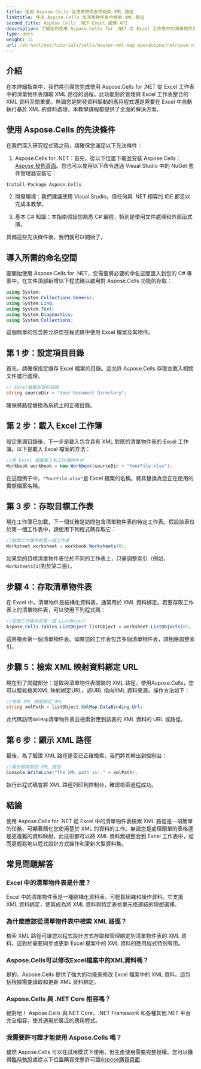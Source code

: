 ```yaml
---
title: 使用 Aspose.Cells 從清單物件表中檢索 XML 路徑
linktitle: 使用 Aspose.Cells 從清單物件表中檢索 XML 路徑
second_title: Aspose.Cells .NET Excel 處理 API
description: 了解如何使用 Aspose.Cells for .NET 從 Excel 工作表中的清單物件表檢索 XML 路徑。這份綜合指南涵蓋了每一個步驟。
type: docs
weight: 11
url: /zh-hant/net/tutorials/cells/master-xml-map-operations/retrieve-xml-path-from-list-object-table/
---
```

## 介紹

在本詳細指南中，我們將引導您完成使用 Aspose.Cells for .NET 從 Excel 工作表中的清單物件表擷取 XML 路徑的過程。此功能對於管理與 Excel 工作表整合的 XML 資料至關重要。無論您是開發資料驅動的應用程式還是需要在 Excel 中自動執行基於 XML 的資料處理，本教學課程都提供了全面的解決方案。

## 使用 Aspose.Cells 的先決條件

在我們深入研究程式碼之前，請確保您滿足以下先決條件：

1. Aspose.Cells for .NET：首先，從以下位置下載並安裝 Aspose.Cells：[Aspose 發佈頁面](https://releases.aspose.com/cells/net/)。您也可以使用以下命令透過 Visual Studio 中的 NuGet 套件管理器安裝它：
```bash
Install-Package Aspose.Cells
```

2. 開發環境：我們建議使用 Visual Studio，但任何與 .NET 相容的 IDE 都足以完成本教學。

3. 基本 C# 知識：本指南假設您熟悉 C# 編程，特別是使用文件處理和外部函式庫。

具備這些先決條件後，我們就可以開始了。

## 導入所需的命名空間

要開始使用 Aspose.Cells for .NET，您需要將必要的命名空間匯入到您的 C# 專案中。在文件頂部新增以下程式碼以啟用對 Aspose.Cells 功能的存取：

```csharp
using System;
using System.Collections.Generic;
using System.Linq;
using System.Text;
using System.Diagnostics;
using System.Collections;
```

這個簡單的包含將允許您在程式碼中使用 Excel 檔案及其物件。

## 第 1 步：設定項目目錄

首先，請確保指定儲存 Excel 檔案的目錄。這允許 Aspose.Cells 存取並載入相關文件進行處理。

```csharp
// Excel檔案存放的目錄
string sourceDir = "Your Document Directory";
```

確保將路徑替換為系統上的正確目錄。

## 第 2 步：載入 Excel 工作簿

設定來源目錄後，下一步是載入包含具有 XML 對應的清單物件表的 Excel 工作簿。以下是載入 Excel 檔案的方法：

```csharp
//將 Excel 檔案載入到工作簿物件中
Workbook workbook = new Workbook(sourceDir + "YourFile.xlsx");
```

在這個例子中，`"YourFile.xlsx"`是 Excel 檔案的名稱。將其替換為您正在使用的實際檔案名稱。

## 第 3 步：存取目標工作表

現在工作簿已加載，下一個任務是訪問包含清單物件表的特定工作表。假設該表位於第一個工作表中，請使用下列程式碼存取它：

```csharp
//訪問工作簿中的第一個工作表
Worksheet worksheet = workbook.Worksheets[0];
```

如果您的目標清單物件表位於不同的工作表上，只需調整索引（例如，`Worksheets[1]`對於第二張）。

## 步驟 4：存取清單物件表

在 Excel 中，清單物件是結構化資料表，通常用於 XML 資料綁定。若要存取工作表上的清單物件表，可以使用下列程式碼：

```csharp
//訪問工作表中的第一個 ListObject
Aspose.Cells.Tables.ListObject listObject = worksheet.ListObjects[0];
```

這將檢索第一個清單物件表。如果您的工作表包含多個清單物件表，請相應調整索引。

## 步驟 5：檢索 XML 映射資料綁定 URL

現在到了關鍵部分：提取與清單物件表關聯的 XML 路徑。使用Aspose.Cells，您可以輕鬆檢索XML 映射綁定URL，該URL 指向XML 資料來源。操作方法如下：

```csharp
//檢索 XML 映射綁定 URL
string xmlPath = listObject.XmlMap.DataBinding.Url;
```

此代碼訪問`XmlMap`清單物件表並檢索對應到該表的 XML 資料的 URL 或路徑。

## 第 6 步：顯示 XML 路徑

最後，為了驗證 XML 路徑是否已正確檢索，我們將其輸出到控制台：

```csharp
//顯示檢索到的 XML 路徑
Console.WriteLine("The XML path is: " + xmlPath);
```

執行此程式碼會將 XML 路徑列印到控制台，確認檢索過程成功。

## 結論

使用 Aspose.Cells for .NET 從 Excel 中的清單物件表檢索 XML 路徑是一項簡單的任務，可顯著簡化您使用基於 XML 的資料的工作。無論您是處理簡單的表格還是更複雜的資料映射，此技術都可以將 XML 資料無縫整合到 Excel 工作表中，從而更輕鬆地以程式設計方式操作和更新大型資料集。

## 常見問題解答

### Excel 中的清單物件表是什麼？

Excel 中的清單物件表是一種結構化資料表，可輕鬆組織和操作資料。它支援 XML 資料綁定，使其成為將 XML 資料與特定表格單元格連結的理想選擇。

### 為什麼應該從清單物件表中檢索 XML 路徑？

檢索 XML 路徑可讓您以程式設計方式存取和管理綁定到清單物件表的 XML 資料。這對於需要同步或更新 Excel 檔案中的 XML 資料的應用程式特別有用。

### Aspose.Cells可以修改Excel檔案中的XML資料嗎？

是的，Aspose.Cells 提供了強大的功能來修改 Excel 檔案中的 XML 資料。這包括根據需要讀取和更新 XML 資料綁定。

### Aspose.Cells 與 .NET Core 相容嗎？

絕對地！ Aspose.Cells 與.NET Core、.NET Framework 和各種其他.NET 平台完全相容，使其適用於廣泛的應用程式。

### 我需要許可證才能使用 Aspose.Cells 嗎？

雖然 Aspose.Cells 可以在試用模式下使用，但生產使用需要完整授權。您可以獲得[臨時執照](https://purchase.aspose.com/temporary-license/)或從以下位置購買完整許可證[Aspose購買頁面](https://purchase.aspose.com/buy).